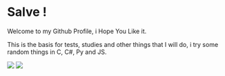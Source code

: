 # Salve !

Welcome to my Github Profile, i Hope You Like it.

This is the basis for tests, studies and other things that I will do, i try some random things in C, C#, Py and JS. 

<img src="https://github-readme-stats.vercel.app/api?username=budyysta&theme=transparent&show_icons=true&hide_border=true&count_private=true" />

<img src="https://steamuserimages-a.akamaihd.net/ugc/574564421344097398/523238DC382BB8C86BF70CD448D927A69AECEB17/?imw=5000&imh=5000&ima=fit&impolicy=Letterbox&imcolor=%23000000&letterbox=false.gif"  />
